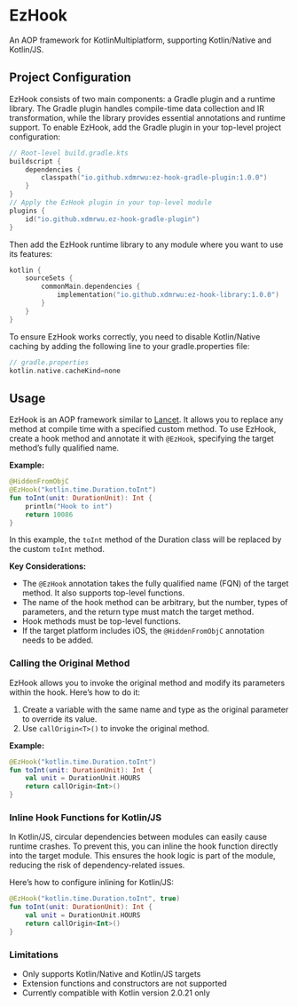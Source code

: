 # EzHook
An AOP framework for KotlinMultiplatform, supporting Kotlin/Native and Kotlin/JS.
## Project Configuration
EzHook consists of two main components: a Gradle plugin and a runtime library. The Gradle plugin handles compile-time data collection and IR transformation, while the library provides essential annotations and runtime support.
To enable EzHook, add the Gradle plugin in your top-level project configuration:
```kotlin
// Root-level build.gradle.kts
buildscript {
    dependencies {
        classpath("io.github.xdmrwu:ez-hook-gradle-plugin:1.0.0")
    }
}
// Apply the EzHook plugin in your top-level module
plugins {
    id("io.github.xdmrwu.ez-hook-gradle-plugin")
}
```
Then add the EzHook runtime library to any module where you want to use its features:
```kotlin
kotlin {
    sourceSets {
        commonMain.dependencies {
            implementation("io.github.xdmrwu:ez-hook-library:1.0.0")
        }
    }
}
```
To ensure EzHook works correctly, you need to disable Kotlin/Native caching by adding the following line to your gradle.properties file:
```kotlin
// gradle.properties
kotlin.native.cacheKind=none
```
## Usage
EzHook is an AOP framework similar to [Lancet](https://github.com/eleme/lancet). It allows you to replace any method at compile time with a specified custom method. 
To use EzHook, create a hook method and annotate it with `@EzHook`, specifying the target method’s fully qualified name.

**Example:**
```kotlin
@HiddenFromObjC
@EzHook("kotlin.time.Duration.toInt")
fun toInt(unit: DurationUnit): Int {
    println("Hook to int")
    return 10086
}
```
In this example, the `toInt` method of the Duration class will be replaced by the custom `toInt` method.

**Key Considerations:**
- The `@EzHook` annotation takes the fully qualified name (FQN) of the target method. It also supports top-level functions.
- The name of the hook method can be arbitrary, but the number, types of parameters, and the return type must match the target method.
- Hook methods must be top-level functions.
- If the target platform includes iOS, the `@HiddenFromObjC` annotation needs to be added.
### Calling the Original Method
EzHook allows you to invoke the original method and modify its parameters within the hook. 
Here’s how to do it:
1.	Create a variable with the same name and type as the original parameter to override its value.
2.	Use `callOrigin<T>()` to invoke the original method.

**Example:**
```kotlin
@EzHook("kotlin.time.Duration.toInt")
fun toInt(unit: DurationUnit): Int {
    val unit = DurationUnit.HOURS
    return callOrigin<Int>()
}
```
### Inline Hook Functions for Kotlin/JS
In Kotlin/JS, circular dependencies between modules can easily cause runtime crashes.
To prevent this, you can inline the hook function directly into the target module. This ensures the hook logic is part of the module, reducing the risk of dependency-related issues.

Here’s how to configure inlining for Kotlin/JS:
```kotlin
@EzHook("kotlin.time.Duration.toInt", true)
fun toInt(unit: DurationUnit): Int {
    val unit = DurationUnit.HOURS
    return callOrigin<Int>()
}
```
### Limitations
- Only supports Kotlin/Native and Kotlin/JS targets
- Extension functions and constructors are not supported
- Currently compatible with Kotlin version 2.0.21 only
